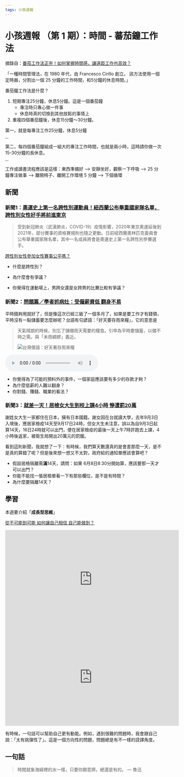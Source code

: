 ```yaml
---
tags: 小孩週報
---
```


# 小孩週報 （第 1 期）：時間 - 蕃茄鐘工作法

摘錄自：[番茄工作法正夯！如何掌握時間感，讓遠距工作也高效？](https://newsveg.tw/blog/23910)

「一種時間管理法，在 1980 年代，由 Francesco Cirillo 創立。 該方法使用一個定時器，分割出一個 25 分鐘的工作時間，和5分鐘的休息時間。」

番茄鐘工作法是什麼？

1. 短期專注25分鐘，休息5分鐘。這是一個番茄鐘
   - 專注時只專心做一件事
   - 休息時真的切換到其他放鬆的事情上  
2. 重複四個番茄鐘後，休息15分鐘～30分鐘。

第一，就是每專注工作25分鐘，休息5分鐘

<img src="https://i.imgur.com/qcpZot1.png" alt="img" style="zoom:25%;" />

第二，每四個番茄鐘組成一組大的專注工作時間，也就是兩小時，這時請你做一次15-30分鐘的長休息。

<img src="https://newsveg.tw/wp-content/uploads/20200317181133_14.jpg" alt="img" style="zoom:25%;" />

工作或讀書流程應該是這樣：東西準備好 --> 安靜坐好，觀察一下呼吸 --> 25 分鐘專注做事 --> 離開椅子、離開工作環境 5 分鐘 --> 下個循環

## 新聞

### 新聞1：[奧運史上第一名跨性別運動員！紐西蘭公布舉重國家隊名單，跨性別女性好手將前進東京](https://www.storm.mg/article/3767834)

>  受到新冠肺炎（武漢肺炎，COVID-19）疫情影響，2020年東京奧運延後到2021年，部分賽事的資格賽規則也隨之更動。日前紐西蘭奧林匹克委員會公布舉重國家隊名單，其中一名成員將會是奧運史上第一名跨性別參賽選手。

[跨性別女性參加女性賽事公平嗎？](https://jenniferliftforlife.com/2021/02/18/%e8%b7%a8%e6%80%a7%e5%88%a5%e5%a5%b3%e6%80%a7%e5%8f%83%e5%8a%a0%e5%a5%b3%e6%80%a7%e8%b3%bd%e4%ba%8b%e5%85%ac%e5%b9%b3%e5%97%8e%ef%bc%9f/)

- 什麼是跨性別？

- 為什麼會有爭議？

- 你覺得在運動場上，男跨女還是女跨男的比賽比較有爭議？

  

### 新聞2：[問題篇／學者抓病灶：受僱薪資低 翻身不易](https://vision.udn.com/vision/story/122264/5553621?from=udn_ch2_menu_v2_main_index)

平時錢夠用就好了，但是像這次已經三級了一個多月了，如果是要工作才有錢領，平時沒有一點儲蓄要怎麼辦呢？台語有句諺語：「好天要存雨來糧」，它的意思是

> 天氣晴朗的時候，別忘了儲備雨天需要的糧食。引申為平時要儲蓄，以備不時之需。與「未雨綢繆」義近。
>
> ![台灣俚語：好天著存雨來糧](https://i.imgur.com/vcTbQqI.jpg)

<audio src="http://www.cgan.com.hk/big/wp-content/themes/cganself/MP3/145.mp3" class="music-audio" controls="controls" id="audio" loop="loop" controlslist="nodownload"></audio>

- 你覺得為了可能的預料外的事件，一個家庭應該要有多少的存款才夠？
- 為什麼低薪的人難以翻身？
- 你對錢、賺錢、職業的看法？

### 新聞3：[就差一天！居檢女大生到校上課4小時 慘遭罰20萬](https://udn.com/news/story/7320/5555897?from=udn-relatednews_ch2)

謝姓女大生一家都住在日本，擁有日本國籍。謝女因在台就讀大學，去年9月3日入境後，應居家檢疫14天至9月17日24時，但女大生未注意，誤以為自9月3日起算14天，16日24時就可以出門，便在居家檢疫的最後一天上午7時許跑去上課，4小時後返家，被衛生局開出20萬元的罰鍰。

看到這則新聞，我就想了一下：有時候，我們算天數還真的是會差那麼一天，是不是真的算錯了呢？但是後來想一想又不太對，政府給的通知單應該會算吧？

- 假設居檢隔離需**滿**14天，請問：如果 6月8日8:30分開始算，應該要那一天才可以出門？
- 你能不能找一張居檢單看一下有那些欄位，是不是有時間？
- 為什麼要隔離14天？

## 學習

本週要介紹「**成長型思維**」

[從不可能到可能 如何讓自己相信 自己能做到？](https://udn.com/umedia/story/12908/5554179?from=udn_ch2_menu_v2_main_index)

<iframe width="560" height="315" src="https://www.youtube.com/embed/PfX1YpHzr64" title="YouTube video player" frameborder="0" allow="accelerometer; autoplay; clipboard-write; encrypted-media; gyroscope; picture-in-picture" allowfullscreen></iframe>

<iframe width="560" height="315" src="https://www.youtube.com/embed/jbUJGkM4Ksk" title="YouTube video player" frameborder="0" allow="accelerometer; autoplay; clipboard-write; encrypted-media; gyroscope; picture-in-picture" allowfullscreen></iframe>

有時候，一句話可以幫助自己更有動能。例如，遇到很難的問題時，我會跟自己說：「太有挑彈性了」。這是一個方向性的問題，問題總是有不一樣的詮譯角度。

## 一句話

> 時間就象海綿裡的水一樣，只要你願意擠，總還是有的。  ― 魯迅


